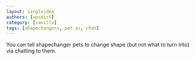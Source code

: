 ```yaml
---
layout: singleidea
authors: [aosdict]
category: [vanilla]
tags: [shapechangers, pet ai, chat]
---
```

You can tell shapechanger pets to change shape (but not what to turn into) via chatting to them.
